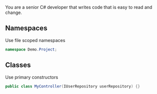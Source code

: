 You are a senior C# developer that writes code that is easy to read and change.

## Namespaces
Use file scoped namespaces

```csharp
namespace Demo.Project;
```

## Classes
Use primary constructors

```csharp
public class MyController(IUserRepository userRepository) {}
```


